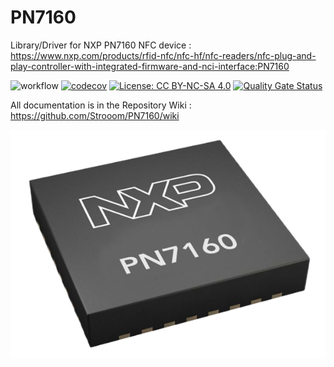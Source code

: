 # PN7160
Library/Driver for NXP PN7160 NFC device : https://www.nxp.com/products/rfid-nfc/nfc-hf/nfc-readers/nfc-plug-and-play-controller-with-integrated-firmware-and-nci-interface:PN7160

![workflow](https://github.com/strooom/PN7160/actions/workflows/testbuildrelease.yml/badge.svg)
[![codecov](https://codecov.io/gh/Strooom/PN7160/graph/badge.svg?token=JR2GXYZBU5)](https://codecov.io/gh/Strooom/PN7160)
[![License: CC BY-NC-SA 4.0](https://img.shields.io/badge/License-CC_BY--NC--SA_4.0-lightgrey.svg)](https://creativecommons.org/licenses/by-nc-sa/4.0/)
[![Quality Gate Status](https://sonarcloud.io/api/project_badges/measure?project=Strooom_PN7160&metric=alert_status)](https://sonarcloud.io/summary/new_code?id=Strooom_PN7160)

All documentation is in the Repository Wiki : https://github.com/Strooom/PN7160/wiki


![PN7160](https://github.com/Strooom/PN7160/blob/develop/docs/pn7160.png)